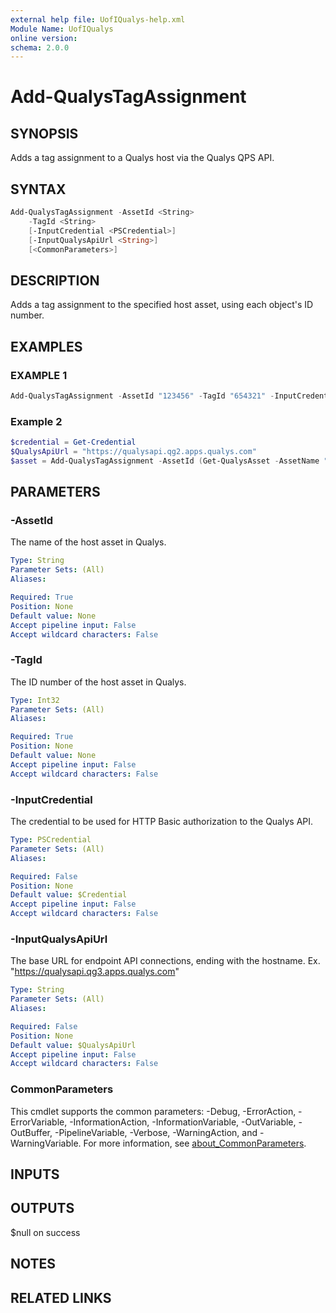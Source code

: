 ```yaml
---
external help file: UofIQualys-help.xml
Module Name: UofIQualys
online version:
schema: 2.0.0
---
```


# Add-QualysTagAssignment

## SYNOPSIS

Adds a tag assignment to a Qualys host via the Qualys QPS API.

## SYNTAX

```powershell
Add-QualysTagAssignment -AssetId <String>
    -TagId <String>
    [-InputCredential <PSCredential>]
    [-InputQualysApiUrl <String>]
    [<CommonParameters>]
```

## DESCRIPTION

Adds a tag assignment to the specified host asset, using each object's ID number.

## EXAMPLES

### EXAMPLE 1

```powershell
Add-QualysTagAssignment -AssetId "123456" -TagId "654321" -InputCredential [PSCredential]::new("qapiuser", (Get-AzKeyVaultSecret -VaultName "MyAzKeyVault" -Name "qualys-password").SecretValue) -InputQualysApiUrl "https://qualysapi.qg2.apps.qualys.com"
```

### Example 2

```powershell
$credential = Get-Credential
$QualysApiUrl = "https://qualysapi.qg2.apps.qualys.com"
$asset = Add-QualysTagAssignment -AssetId (Get-QualysAsset -AssetName "Server1").id -TagId (Get-QualysTag -TagName "High Security").id
```

## PARAMETERS

### -AssetId

The name of the host asset in Qualys.

```yaml
Type: String
Parameter Sets: (All)
Aliases:

Required: True
Position: None
Default value: None
Accept pipeline input: False
Accept wildcard characters: False
```

### -TagId

The ID number of the host asset in Qualys.

```yaml
Type: Int32
Parameter Sets: (All)
Aliases:

Required: True
Position: None
Default value: None
Accept pipeline input: False
Accept wildcard characters: False
```

### -InputCredential

The credential to be used for HTTP Basic authorization to the Qualys API.

```yaml
Type: PSCredential
Parameter Sets: (All)
Aliases:

Required: False
Position: None
Default value: $Credential
Accept pipeline input: False
Accept wildcard characters: False
```

### -InputQualysApiUrl

The base URL for endpoint API connections, ending with the hostname. Ex. "<https://qualysapi.qg3.apps.qualys.com>"

```yaml
Type: String
Parameter Sets: (All)
Aliases:

Required: False
Position: None
Default value: $QualysApiUrl
Accept pipeline input: False
Accept wildcard characters: False
```

### CommonParameters

This cmdlet supports the common parameters: -Debug, -ErrorAction, -ErrorVariable, -InformationAction, -InformationVariable, -OutVariable, -OutBuffer, -PipelineVariable, -Verbose, -WarningAction, and -WarningVariable. For more information, see [about_CommonParameters](http://go.microsoft.com/fwlink/?LinkID=113216).

## INPUTS

## OUTPUTS

 $null on success

## NOTES

## RELATED LINKS
